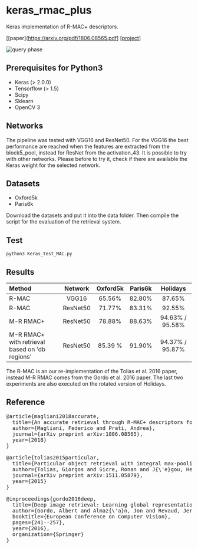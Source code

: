# keras_rmac_plus
Keras implementation of R-MAC+ descriptors.

[[paper](https://arxiv.org/pdf/1806.08565.pdf] [[project](http://implab.ce.unipr.it/?page_id=858)]


![query phase](http://implab.ce.unipr.it/wp-content/uploads/2018/09/queryImage.png)

## Prerequisites for Python3
* Keras (> 2.0.0)
* Tensorflow (> 1.5)
* Scipy
* Sklearn
* OpenCV 3

## Networks
The pipeline was tested with VGG16 and ResNet50. For the VGG16 the best performance are reached when the features are extracted from the block5_pool, instead for ResNet from the activation_43.
It is possible to try with other networks. Please before to try it, check if there are available the Keras weight for the selected network.

## Datasets
* Oxford5k
* Paris6k

Download the datasets and put it into the data folder. Then compile the script for the evaluation of the retrieval system.

## Test
` python3 Keras_test_MAC.py  `

## Results


| Method        | Network           | Oxford5k  | Paris6k | Holidays |
| :------------- |:-------------:| :-----:| :---:| :---------:|
| R-MAC | VGG16   | 65.56% | 82.80% | 87.65% |
| R-MAC | ResNet50   | 71.77% | 83.31% | 92.55% |
| M-R RMAC+ | ResNet50   | 78.88% | 88.63% | 94.63% / 95.58% |
| M-R RMAC+ with retrieval based on 'db regions' | ResNet50   | 85.39 %   | 91.90%  | 94.37% / 95.87% |

The R-MAC is an our re-implementation of the Tolias et al. 2016 paper, instead M-R RMAC comes from the Gordo et al. 2016 paper.
The last two experiments are also executed on the rotated version of Holidays.

## Reference

<pre>@article{magliani2018accurate,
  title={An accurate retrieval through R-MAC+ descriptors for landmark recognition},
  author={Magliani, Federico and Prati, Andrea},
  journal={arXiv preprint arXiv:1806.08565},
  year={2018}
}

@article{tolias2015particular,
  title={Particular object retrieval with integral max-pooling of CNN activations},
  author={Tolias, Giorgos and Sicre, Ronan and J{\'e}gou, Herv{\'e}},
  journal={arXiv preprint arXiv:1511.05879},
  year={2015}
}

@inproceedings{gordo2016deep,
  title={Deep image retrieval: Learning global representations for image search},
  author={Gordo, Albert and Almaz{\'a}n, Jon and Revaud, Jerome and Larlus, Diane},
  booktitle={European Conference on Computer Vision},
  pages={241--257},
  year={2016},
  organization={Springer}
}

</pre>
